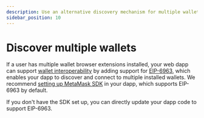 ```yaml
---
description: Use an alternative discovery mechanism for multiple wallets.
sidebar_position: 10
---
```


# Discover multiple wallets

If a user has multiple wallet browser extensions installed, your web dapp can support
[wallet interoperability](../concepts/wallet-interoperabilty.md) by adding support for
[EIP-6963](https://eips.ethereum.org/EIPS/eip-6963), which enables your dapp to discover and connect
to multiple installed wallets.
We recommend [setting up MetaMask SDK](connect/set-up-sdk/javascript/index.md) in your dapp, which supports
EIP-6963 by default.

If you don't have the SDK set up, you can directly update your dapp code to support EIP-6963.
